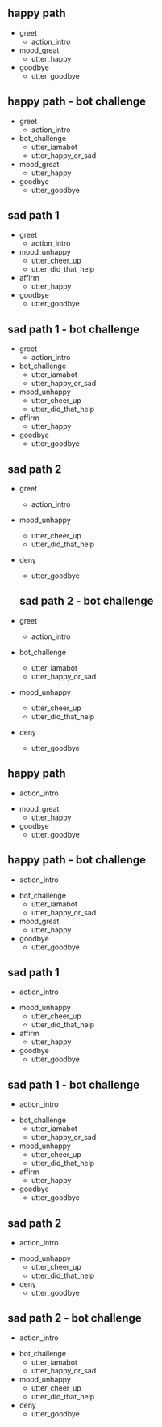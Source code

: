 ## happy path
* greet
  - action_intro
* mood_great
  - utter_happy
* goodbye
  - utter_goodbye

## happy path - bot challenge
* greet
  - action_intro
* bot_challenge
  - utter_iamabot
  - utter_happy_or_sad
* mood_great
  - utter_happy
* goodbye
  - utter_goodbye

## sad path 1
* greet
  - action_intro
* mood_unhappy
  - utter_cheer_up
  - utter_did_that_help
* affirm
  - utter_happy
* goodbye
  - utter_goodbye

## sad path 1 - bot challenge
* greet
  - action_intro
* bot_challenge
  - utter_iamabot
  - utter_happy_or_sad
* mood_unhappy
  - utter_cheer_up
  - utter_did_that_help
* affirm
  - utter_happy
* goodbye
  - utter_goodbye

## sad path 2
* greet
  - action_intro
* mood_unhappy
  - utter_cheer_up
  - utter_did_that_help
* deny
  - utter_goodbye

  ## sad path 2 - bot challenge
* greet
  - action_intro
* bot_challenge
  - utter_iamabot
  - utter_happy_or_sad
* mood_unhappy
  - utter_cheer_up
  - utter_did_that_help
* deny
  - utter_goodbye

<!-- Stories for after a conversation restart -->

## happy path
  - action_intro
* mood_great
  - utter_happy
* goodbye
  - utter_goodbye

## happy path - bot challenge
  - action_intro
* bot_challenge
  - utter_iamabot
  - utter_happy_or_sad
* mood_great
  - utter_happy
* goodbye
  - utter_goodbye

## sad path 1
  - action_intro
* mood_unhappy
  - utter_cheer_up
  - utter_did_that_help
* affirm
  - utter_happy
* goodbye
  - utter_goodbye

## sad path 1 - bot challenge
  - action_intro
* bot_challenge
  - utter_iamabot
  - utter_happy_or_sad
* mood_unhappy
  - utter_cheer_up
  - utter_did_that_help
* affirm
  - utter_happy
* goodbye
  - utter_goodbye

## sad path 2
  - action_intro
* mood_unhappy
  - utter_cheer_up
  - utter_did_that_help
* deny
  - utter_goodbye

## sad path 2 - bot challenge
  - action_intro
* bot_challenge
  - utter_iamabot
  - utter_happy_or_sad
* mood_unhappy
  - utter_cheer_up
  - utter_did_that_help
* deny
  - utter_goodbye